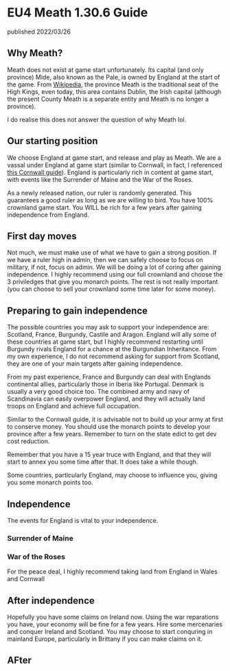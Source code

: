 # EU4 Meath 1.30.6 Guide
published 2022/03/26

## Why Meath?
Meath does not exist at game start unfortunately. Its capital (and only province) Mide, also known as the Pale, is owned by England at the start of the game. From [Wikipedia](https://en.wikipedia.org/wiki/Kingdom_of_Meath), the province Meath is the traditional seat of the High Kings, even today, this area contains Dublin, the Irish capital (although the present County Meath is a separate entity and Meath is no longer a province).

I do realise this does not answer the question of why Meath lol.

## Our starting position

We choose England at game start, and release and play as Meath. We are a vassal under England at game start (similar to Cornwall, in fact, I referenced [this Cornwall guide](https://imgur.com/gallery/JMCXeGP)). England is particularly rich in content at game start, with events like the Surrender of Maine and the War of the Roses.

As a newly released nation, our ruler is randomly generated. This guarantees a good ruler as long as we are willing to bird. You have 100% crownland game start. You WILL be rich for a few years after gaining independence from England.

## First day moves

Not much, we must make use of what we have to gain a strong position. If we have a ruler high in admin, then we can safely choose to focus on military, if not, focus on admin. We will be doing a lot of coring after gaining independence. I highly recommend using our full crownland and choose the 3 priviledges that give you monarch points. The rest is not really important (you can choose to sell your crownland some time later for some money).

## Preparing to gain independence

The possible countries you may ask to support your independence are: Scotland, France, Burgundy, Castile and Aragon. England will ally some of these countries at game start, but I highly recommend restarting until Burgundy rivals England for a chance at the Burgundian Inheritance. From my own experience, I do not recommend asking for support from Scotland, they are one of your main targets after gaining independence. 

From my past experience, France and Burgundy can deal with Englands continental allies, particularly those in Iberia like Portugal. Denmark is usually a very good choice too. The combined army and navy of Scandinavia can easily overpower England, and they will actually land troops on England and achieve full occupation.

Similar to the Cornwall guide, it is advisable not to build up your army at first to conserve money. You should use the monarch points to develop your province after a few years. Remember to turn on the state edict to get dev cost reduction.

Remember that you have a 15 year truce with England, and that they will start to annex you some time after that. It does take a while though.

Some countries, particularly England, may choose to influence you, giving you some monarch points too.

## Independence

The events for England is vital to your independence. 

### Surrender of Maine



### War of the Roses 

For the peace deal, I highly recommend taking land from England in Wales and Cornwall

## After independence

Hopefully you have some claims on Ireland now. Using the war reparations you have, your economy will be fine for a few years. Hire some mercenaries and conquer Ireland and Scotland. You may choose to start conquring in mainland Europe, particularly in Brittany if you can make claims on it.

## AFter